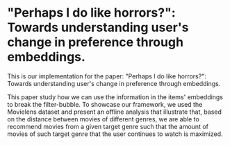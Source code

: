 # "Perhaps I do like horrors?": Towards understanding user's change in preference through embeddings.

This is our implementation for the paper:
"Perhaps I do like horrors?": Towards understanding user's change in preference through embeddings.

This paper study how we can use the information in the items' embeddings to break the filter-bubble. 
To showcase our framework, we used the Movielens dataset and present an offline analysis that illustrate that, based on the distance between movies of different genres, 
we are able to recommend movies from a given target genre such that the amount of movies of such target genre that the user continues to watch is maximized.
